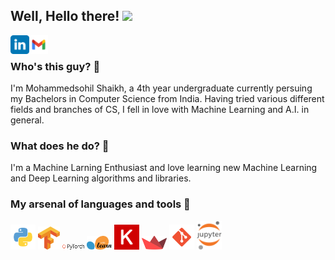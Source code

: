## Well, Hello there! <img src="https://media.giphy.com/media/hvRJCLFzcasrR4ia7z/giphy.gif" width="25px">
<p float="left">
<a href="https://www.linkedin.com/in/mohammedsohil-shaikh-02b5401ba/">
  <img align="left" alt="Nikhil's LinkedIN" width="30px" src="logo/linkedin.svg" />
</a>
<a href="mailto:sohilshaikh1609@gmail.com">
  <img align="left" alt="Nikhil's Gmail" width="30px" src="logo/gmail.svg" />
</a>
</p>
<br>

### Who's this guy? 👀
I'm Mohammedsohil Shaikh, a 4th year undergraduate currently persuing my Bachelors in Computer Science from India. Having tried various different fields and branches of CS, I fell in love with Machine Learning and A.I. in general. 

### What does he do? 💬
I'm a Machine Larning Enthusiast and love learning new Machine Learning and Deep Learning algorithms and libraries.


### My arsenal of languages and tools 🎯
<p float="left">
<img alt="python" width="40px" src="logo/python.svg" />

<img alt="tensorflow" width="35px" src="logo/tensorflow.svg" />
<img alt="pytorch" width="35px" src="logo/pytorch.svg" />
<img alt="sklearn" width="40px" src="logo/sklearn.svg" />
<img alt="keras" width="40px" src="logo/keras.svg" />
<img alt="streamlit" width="40px" src="logo/streamlit.svg">
<img alt="git" width="40px" src="logo/git.svg" />
<img alt="jupyter" width="40px" src="logo/notebook.svg" />
</p>
